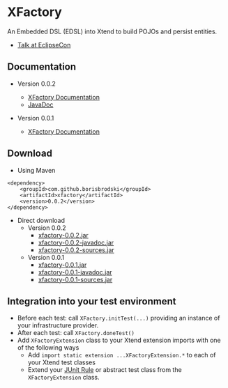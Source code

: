 # XFactory


An Embedded DSL (EDSL) into Xtend to build POJOs and persist entities.

* [Talk at EclipseCon](http://youtu.be/jCgPfxaY8XQ)

## Documentation

* Version 0.0.2
  * [XFactory Documentation](http://borisbrodski.github.io/xfactory/doc-0.0.2/org/github/xfactory/docs/XFactoryDocumentationV002Suite.html)
  * [JavaDoc](http://borisbrodski.github.io/xfactory/doc\-0.0.2/javadoc/index.html)

* Version 0.0.1
  * [XFactory Documentation](http://borisbrodski.github.io/xfactory/doc-0.0.1/org/github/xfactory/docs/XFactoryDocumentationV001Suite.html)

## Download

* Using Maven
```
<dependency>
	<groupId>com.github.borisbrodski</groupId>
	<artifactId>xfactory</artifactId>
	<version>0.0.2</version>
</dependency>
```

* Direct download
  * Version 0.0.2
    * [xfactory-0.0.2.jar](http://central.maven.org/maven2/com/github/borisbrodski/xfactory/0.0.2/xfactory-0.0.2.jar)
    * [xfactory-0.0.2-javadoc.jar](http://central.maven.org/maven2/com/github/borisbrodski/xfactory/0.0.2/xfactory-0.0.2-javadoc.jar)
    * [xfactory-0.0.2-sources.jar](http://central.maven.org/maven2/com/github/borisbrodski/xfactory/0.0.2/xfactory-0.0.2-sources.jar)
  * Version 0.0.1
    * [xfactory-0.0.1.jar](http://central.maven.org/maven2/com/github/borisbrodski/xfactory/0.0.1/xfactory-0.0.1.jar)
    * [xfactory-0.0.1-javadoc.jar](http://central.maven.org/maven2/com/github/borisbrodski/xfactory/0.0.1/xfactory-0.0.1-javadoc.jar)
    * [xfactory-0.0.1-sources.jar](http://central.maven.org/maven2/com/github/borisbrodski/xfactory/0.0.1/xfactory-0.0.1-sources.jar)

## Integration into your test environment

* Before each test: call `XFactory.initTest(...)` providing an instance of your infrastructure provider.
* After each test: call `XFactory.doneTest()`
* Add `XFactoryExtension` class to your Xtend extension imports with one of the following ways
  * Add `import static extension ...XFactoryExtension.*` to each of your Xtend test classes
  * Extend your [JUnit Rule](http://stackoverflow.com/questions/13489388/how-junit-rule-works) or abstract test class from the `XFactoryExtension` class.

